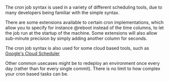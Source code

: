 The cron job syntax is used in a variety of different scheduling tools, due to many developers being familiar with the simple syntax. 

There are some extensions available to certain cron implementations, which allow you to specify for instance @reboot instead of the time columns, to let the job run at the startup of the machine. Some extensions will also allow sub-minute precision by simply adding another column for seconds.

The cron job syntax is also used for some cloud based tools, such as [Google's Cloud Scheduler](https://cloud.google.com/scheduler)

Other common usecases might be to redeploy an environment once every day (rather than for every single commit). There is no limit to how complex your cron based tasks can be.